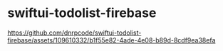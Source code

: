 # swiftui-todolist-firebase

https://github.com/dnrpcode/swiftui-todolist-firebase/assets/109610332/b1f55e82-4ade-4e08-b89d-8cdf9ea38efa
